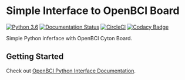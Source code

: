 # Simple Interface to OpenBCI Board

[![Python 3.6](https://img.shields.io/badge/python-3.6-blue.svg)](https://www.python.org/downloads/release/python-360/)
[![Documentation Status](https://readthedocs.org/projects/openbci-interface/badge/?version=latest)](https://openbci-interface.readthedocs.io/en/latest/?badge=latest)
[![CircleCI](https://circleci.com/gh/hellomoto-ai/openbci-interface.svg?style=svg)](https://circleci.com/gh/hellomoto-ai/openbci-interface)
[![Codacy Badge](https://api.codacy.com/project/badge/Grade/6d1f860526dd4c1c9c31effafa9439e4)](https://app.codacy.com/app/moto-hellomoto-ai/openbci-interface?utm_source=github.com&utm_medium=referral&utm_content=hellomoto-ai/openbci-interface&utm_campaign=Badge_Grade_Dashboard)

Simple Python inferface with OpenBCI Cyton Board.

## Getting Started

Check out [OpenBCI Python Interface Documentation](https://openbci-interface.readthedocs.io/en/latest/).
